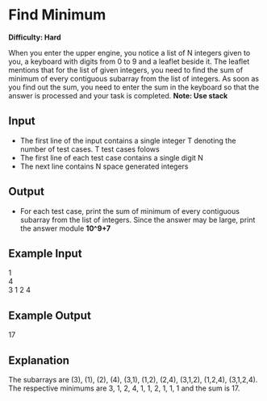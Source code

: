 # Find Minimum

**Difficulty: Hard**

When you enter the upper engine, you notice a list of N integers given to you, a keyboard with digits from 0 to 9 and a leaflet beside it. The leaflet mentions that for the list of given integers, you need to find the sum of minimum of every contiguous subarray from the list of integers. As soon as you find out the sum, you need to enter the sum in the keyboard so that the answer is processed and your task is completed.
**Note: Use stack**

## Input

- The first line of the input contains a single integer T denoting the number of test cases. T test cases folows
- The first line of each test case contains a single digit N
- The next line contains N space generated integers

## Output

- For each test case, print the sum of minimum of every contiguous subarray from the list of integers. Since the answer may be large, print the answer module **10^9+7**

## Example Input

1 <br/>
4 <br/>
3 1 2 4

## Example Output

17

## Explanation

The subarrays are (3), (1), (2), (4), (3,1), (1,2), (2,4), (3,1,2), (1,2,4), (3,1,2,4). The respective minimums are 3, 1, 2, 4, 1, 1, 2, 1, 1, 1 and the sum is 17.
